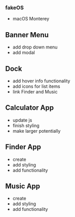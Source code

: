 ### fakeOS
- macOS Monterey

## Banner Menu
- add drop down menu
- add modal

## Dock
- add hover info functionality
- add icons for list items
- link Finder and Music

## Calculator App
- update js
- finish styling
- make larger potentially

## Finder App
- create
- add styling
- add functionality

## Music App
- create
- add styling
- add functionality
